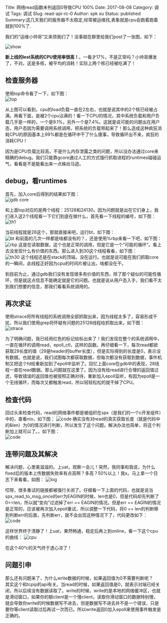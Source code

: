 Title: 网络read函数未判返回0导致CPU 100%
Date: 2017-08-08
Category: 调试
Tags: 调试
Slug: read-api-rc-0
Author: spk xu
Status: published
Summary:这几天我们的服务器不太稳定,经常被运维找,表象就是cpu会跑着跑着就到100%了.

我们的“运维小帅哥”又来烦我们了！没事就在群里给我们post了一张图，如下：  

![show](1.png)

**新上线的lest系统的CPU使用率很高！**。一看才17%，不是正常吗？小帅哥爆发了，不对。这是多核，被平均的消耗！实际上两个核已经被吃满了！
## 检查服务器

使用top命令看了一下，如下图：  
![top](2.png)

从上图可以看到，cpu的load负载一直在2左右，也就是说其中的2个核已经被占满。再看下面，是被2个cpu沾满的！看一下CPU的情况，其中系统负载和用户负载几乎是一样的，一个是9.1%，另外一个是7.4%。这就是说可能的问题出在用户态，用户态因为需要调用系统调用，把系统的负载带起来了！那么造成这种疯狂消耗CPU的原因基本上99%都是在循环中干了什么傻事，导致循环出不来，疯狂的消耗CPU！    

因为是CPU负载比较高，不是什么内存泄露之类的问题，所以没办法通过core来精确的debug。我们只能靠gcore通过人工的方式强行抓取进程的runtimes碰碰运气，看看是不是能看出来一点蛛丝马迹。  

## debug，看runtimes

首先，加入core后得到的结果如下图：  
![gdb core](3.png)

和上面top对应的是两个线程：25128和24130。因为问题就是出在它们身上，我们进入这2个线程看一下它们到底在做什么，首先看一下线程的编号，如下图：  
![th1](4.png)

当前线程就是28这个，那就直接来吧，运行bt，如下图：  
![bt](7.png)
和前面的几次一样都是啥都没有的？，还是使用%rbp来看一下吧，如下图：  
![rbp](5.png)
这是在读取数据，这个也是正常的调用，但是它是一个“可能的循环”。看上去没发现什么有价值的东西。那么进入到30这个线程看看，如下图：  
![th30](6.png)
这个线程还是在stack的顶端，没在运行。也就是说可能在我们抓取core的一瞬间，此线程正好因为cpu的时间片被让出，啥都没在干。

到目前为止，通过gdb我们没有发现很多有价值的东西，除了那个疑似的可能性循环，但是就这点信息不能确定就是它的问题。也就是说从用户态入手，我们看不太到我们想要的信息，那我们看看系统调用的。  

## 再次求证

使用strace将所有线程的系统调用全部抓取出来，因为线程太多了，容易形成干扰，所以我们使用grep将怀疑有问题的25128线程给抓取出来，如下图：  
![strace](8.png)

为了明确问题，我已经用红色的标记给标出来了！我们发现在整个的系统调用中，一直在循环的调用read，epoll_ctl，这样的函数。再仔细看一下，每次read都欲获取29长度的值（29是header的buffer长度），但是实际得到的长度是0，表示没有数据。也就是说，我们试图每次都获取数据，但每次都没有获取到数据，事件机制又把这个fd给重新加到了epoll中监听了。回忆上面core在gdb中的表现，28线程一直在read数据。那么问题就在这里了。因为没有给read进行合理的返回值过滤，导致错误的返回值也被按照正确对待，重新加入epoll监听，有因为epoll是一个无线循环，而每次又都触发read，所以轻轻松松的就干掉了CPU。

## 检查代码

回过头来检查代码，read的网络事件都是被组织在spx（是我们的一个c开发组件）中的，查看nio，如下图：
![code](9.png)
确实没有对read的真实获取长度（就是代码中的&len）为0的情况进行判断，所以发生了这个问题。解决办法也简单，将这个判断加上就可以了。，如下图：  
![code](10.png)

## 连带问题及其解决

解决问题，心里美滋滋的。上uat，观察一会儿！突然，我同事和我说，为什么fixed后的版本上传数据失败率有点高啊？多高？50%以上！我x。马上拿一个日志下来看看，如图：
![log](11.png)

哎呀，很多重试的链接都被强行关闭了。仔细看一下上面的代码，也就是说当spx_read_to_msg_once的err为EAGIN的时候，len也是0，但是代码却先判断了0==len，所以就“变向”过滤掉了err == EAGIN的情况。但是err == EAGIN的情况是正常的，应该被再次加入epoll重试，所以调整一下代码，将0 == len的判断移到判断err的后面，先判断err，就不会出现这种情况下了，代码更改如下：  
![code](12.png)

这样世界终于清静了！上uat，果然畅通，稳定后再上到online，看一下这个cpu的曲线：
![cpu](13.png)

在这个40°c的天气终于透心凉了！

## 问题引申

那么还有问题来了，为什么write数据的时候，如果返回值为0不需要判断呢？  
其实这个和tcpip的api有关。当read的时候，如果返回值是0，就表示对端已经关闭，所以后续没有数据读取了。write的时候，write的是本地的网络缓冲区，也就是滑动窗口，如果你的额client是一个慢client，读取你滑动窗口的数据特别慢，就会导致你write的时候数据写不进去，但是数据写不进去并不是一个错误，只是要你等client读取过后再试一次而已。所以write返回0加入epoll来使用事件触发是正确的。